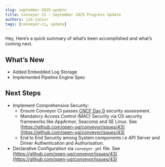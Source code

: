 ```yaml
---
slug: september-2025-update
title: Conveyor CI – September 2025 Progress Update
authors: jim-junior
tags: [conveyor-ci, update]
---
```


Hey, Here’s a quick summary of what’s been accomplished and what’s coming next.

<!-- truncate -->

## What’s New

- Added Embedded Log Storage
- Implemented Pipeline Engine Spec

## Next Steps

- Implement Comprehensive Security:
  - Ensure Conveyor CI passes [CNCF Day 0](https://github.com/cncf/toc/blob/main/toc_subprojects/project-reviews-subproject/general-technical-questions.md#day-0---planning-phase) security assessment.
  - Mandatory Access Control (MAC) Security via OS security frameworks like AppArmor, Seacomp and SE Linux. See [https://github.com/open-ug/conveyor/issues/43](https://github.com/open-ug/conveyor/issues/43)
  - End to End Security among System components i.e API Server and Driver Authentication and Authorisation.
- Declarative Configuration via `conveyor.yml` file. See [https://github.com/open-ug/conveyor/issues/43](https://github.com/open-ug/conveyor/issues/43)